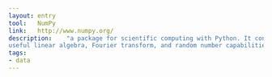 ```yaml
---
layout: entry
tool:	NumPy
link:	http://www.numpy.org/
description:	"a package for scientific computing with Python. It contains among other things: a powerful N-dimensional array object; sophisticated (broadcasting) functions; tools for integrating C/C++ and Fortran code;
useful linear algebra, Fourier transform, and random number capabilities."
tags:
- data
---
```


